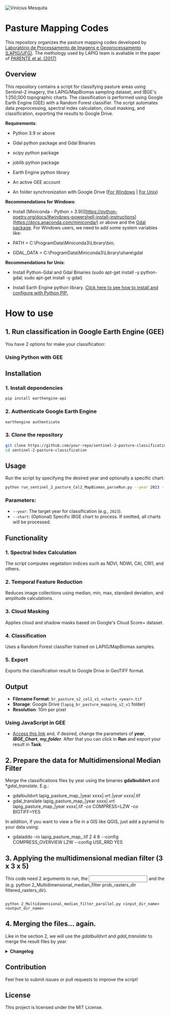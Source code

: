 ![Vinícius Mesquita](Logo_v2.png)

# Pasture Mapping Codes

This repository organizes the pasture mapping codes developed by [Laboratório de Processamento de Imagens e Geoprocessamento (LAPIG/UFG)](https://www.lapig.iesa.ufg.br/). The methology used by LAPIG team is avaliable in the paper of [PARENTE et al. (2017)](https://www.sciencedirect.com/science/article/pii/S0034425719303207) 

## Overview
This repository contains a script for classifying pasture areas using Sentinel-2 imagery, the LAPIG/MapBiomas sampling dataset, and IBGE's 1:250,000 topographic charts. The classification is performed using Google Earth Engine (GEE) with a Random Forest classifier. The script automates data preprocessing, spectral index calculation, cloud masking, and classification, exporting the results to Google Drive.


**Requirements**:

* Python 3.9 or above
  
* Gdal python package and Gdal Binaries
  
* scipy python package

* joblib python package
  
* Earth Engine python library

* An active GEE account
  
* An folder synchronization with Google Drive ([For Windows](https://www.google.com/drive/download/) | [For Unix](https://github.com/odeke-em/drive))
  
**Recommendations for Windows**: 
* Install [Miniconda - Python > 3.9]([https://python-poetry.org/docs/#windows-powershell-install-instructions](https://docs.anaconda.com/miniconda/) or above and the [Gdal package](https://anaconda.org/conda-forge/gdal). For Windows users, we need to add some system variables like:
      
* PATH =  C:\ProgramData\Miniconda3\Library\bin;
* GDAL_DATA = C:\ProgramData\Miniconda3\Library\share\gdal
  
**Recommendations for Unix**:

* Install Python-Gdal and Gdal Binaries (sudo apt-get install -y python-gdal; sudo apt-get install -y gdal)

* Install Earth Engine python library. [Click here to see how to install and configure with Python PIP.](https://developers.google.com/earth-engine/guides/python_install )

# How to use

## 1. Run classification in Google Earth Engine (GEE)

You have 2 options for make your classification:

### Using Python with GEE

## Installation
### 1. Install dependencies
```bash
pip install earthengine-api
```

### 2. Authenticate Google Earth Engine
```bash
earthengine authenticate
```

### 3. Clone the repository
```bash
git clone https://github.com/your-repo/sentinel-2-pasture-classification.git
cd sentinel-2-pasture-classification
```

## Usage
Run the script by specifying the desired year and optionally a specific chart:
```bash
python run_sentinel_2_pasture_Col2_MapBiomas_parseRun.py --year 2023 --chart SE-22-X-A
```

### Parameters:
- `--year`: The target year for classification (e.g., `2023`).
- `--chart`: (Optional) Specific IBGE chart to process. If omitted, all charts will be processed.

## Functionality
### 1. Spectral Index Calculation
The script computes vegetation indices such as NDVI, NDWI, CAI, CRI1, and others.

### 2. Temporal Feature Reduction
Reduces image collections using median, min, max, standard deviation, and amplitude calculations.

### 3. Cloud Masking
Applies cloud and shadow masks based on Google's Cloud Score+ dataset.

### 4. Classification
Uses a Random Forest classifier trained on LAPIG/MapBiomas samples.

### 5. Export
Exports the classification result to Google Drive in GeoTIFF format.

## Output
- **Filename Format**: `br_pasture_s2_col2_v1_<chart>_<year>.tif`
- **Storage**: Google Drive (`lapig_br_pasture_mapping_s2_v1` folder)
- **Resolution**: 10m per pixel

### Using JavaScript in GEE

* [Access this link](https://code.earthengine.google.com/308ef5da906db6b588c466d45b925f3b) and, if desired, change the parameters of ***year***, ***IBGE_Chart***, ***my_folder***. After that you can click in **Run** and export your result in **Task**.

## 2. Prepare the data for Multidimensional Median Filter

Merge the classifications files by year using the binaries **gdalbuildvrt** and **gdal_translate*. E.g.:

* gdalbuildvrt lapig_pasture_map_|year xxxx|.vrt *_|year xxxx|_*.tif
* gdal_translate lapig_pasture_map_|year xxxx|.vrt lapig_pasture_map_|year xxxx|.tif -co COMPRESS=LZW -co BIGTIFF=YES

In addition, if you want to view a file in a GIS like QGIS, just add a pyramid to your data using:

* gdaladdo -ro lapig_pasture_map_<year xxxx>.tif 2 4 8 --config COMPRESS_OVERVIEW LZW --config USE_RRD YES

## 3. Applying the multidimensional median filter (3 x 3 x 5)

This code need 2 arguments to run, the **<input directory>** and the **<output directory>** (e.g. python 2_Multidimensional_median_filter prob_rasters_dir filtered_rasters_dir).

```shell

python 2_Multidimensional_median_filter_parallel.py <input_dir_name> <output_dir_name>

```

## 4. Merging the files... again.

Like in the section 2, we will use the *gdalbuildvrt* and *gdal_translate* to merge the result files by year.

<details>
<summary> <b>Changelog</b> </summary>
<p>* Version 3.0 released (Github version)</p>
</details>

## Contribution
Feel free to submit issues or pull requests to improve the script!

## License
This project is licensed under the MIT License.
